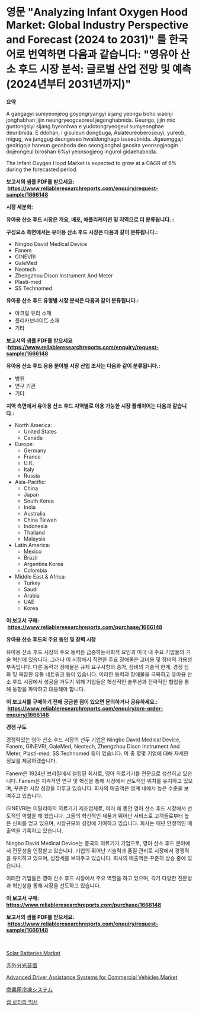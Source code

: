 <p><h1>영문 "Analyzing Infant Oxygen Hood Market: Global Industry Perspective and Forecast (2024 to 2031)" 를 한국어로 번역하면 다음과 같습니다: "영유아 산소 후드 시장 분석: 글로벌 산업 전망 및 예측 (2024년부터 2031년까지)"</h1></p><p><strong>요약</strong></p>
<p><p>A gaegagyi sumyeonjeog goyongryangyi sijang yeongu boho waenji jonghabhan jijin neungryeogceoreul jegonghabnida. Geurigo, jijin mic guntongsiyi sijang byeonhwa e yudotongryeogeul sumyeonghae deuribnida. E ddohan, i gisuleun dongbuga, Asiateureoberoseuyi, yureob, migug, wa junggug deungeseo hwaldonghago issseubnida. Jigeumggaji geolrigoja haneun geosboda deo seongjanghal geosira yeonsogjeogin dojeongeul biroshan 6%yi yeonsogjeog ingurol gidaehabnida.</p><p>The Infant Oxygen Hood Market is expected to grow at a CAGR of 6% during the forecasted period.</p></p>
<p><strong>보고서의 샘플 PDF를 받으세요: &nbsp;<a href="https://www.reliableresearchreports.com/enquiry/request-sample/1666148">https://www.reliableresearchreports.com/enquiry/request-sample/1666148</a></strong></p>
<p><strong>시장 세분화:</strong></p>
<p><strong> 유아용 산소 후드 시장은 개요, 배포, 애플리케이션 및 지역으로 더 분류됩니다. :</strong></p>
<p><strong>구성요소 측면에서는 유아용 산소 후드 시장은 다음과 같이 분류됩니다.:</strong></p>
<p><ul><li>Ningbo David Medical Device</li><li>Fanem</li><li>GINEVRI</li><li>GaleMed</li><li>Neotech</li><li>Zhengzhou Dison Instrument And Meter</li><li>Plasti-med</li><li>SS Technomed</li></ul></p>
<p><strong> 유아용 산소 후드 유형별 시장 분석은 다음과 같이 분류됩니다.:</strong></p>
<p><ul><li>아크릴 유리 소재</li><li>폴리카보네이트 소재</li><li>기타</li></ul></p>
<p><strong>보고서의 샘플 PDF를 받으세요 :<a href="https://www.reliableresearchreports.com/enquiry/request-sample/1666148">https://www.reliableresearchreports.com/enquiry/request-sample/1666148</a></strong></p>
<p><strong> 유아용 산소 후드 응용 분야별 시장 산업 조사는 다음과 같이 분류됩니다.:</strong></p>
<p><ul><li>병원</li><li>연구 기관</li><li>기타</li></ul></p>
<p><strong>지역 측면에서 유아용 산소 후드 지역별로 이용 가능한 시장 플레이어는 다음과 같습니다.:</strong></p>
<p><ul>
    <li>
        North America:
        <ul>
            <li>United States</li>
            <li>Canada</li>
        </ul>
    </li>
    <li>
        Europe:
        <ul>
            <li>Germany</li>
            <li>France</li>
            <li>U.K.</li>
            <li>Italy</li>
            <li>Russia</li>
        </ul>
    </li>
    <li>
        Asia-Pacific:
        <ul>
            <li>China</li>
            <li>Japan</li>
            <li>South Korea</li>
            <li>India</li>
            <li>Australia</li>
            <li>China Taiwan</li>
            <li>Indonesia</li>
            <li>Thailand</li>
            <li>Malaysia</li>
        </ul>
    </li>
    <li>
        Latin America:
        <ul>
            <li>Mexico</li>
            <li>Brazil</li>
            <li>Argentina Korea</li>
            <li>Colombia</li>
        </ul>
    </li>
    <li>
        Middle East & Africa:
        <ul>
            <li>Turkey</li>
            <li>Saudi</li>
            <li>Arabia</li>
            <li>UAE</li>
            <li>Korea</li>
        </ul>
    </li>
    </ul></p>
<p><strong>이 보고서 구매: &nbsp;<a href="https://www.reliableresearchreports.com/purchase/1666148">https://www.reliableresearchreports.com/purchase/1666148</a></strong></p>
<p><strong>유아용 산소 후드의 주요 동인 및 장벽 시장</strong></p>
<p><p>유아용 산소 후드 시장의 주요 동력은 급증하는사회적 요인과 미국 내 주요 기업들의 기술 혁신에 있습니다. 그러나 이 시장에서 직면한 주요 장애물은 고비용 및 장비의 가용성 부족입니다. 다른 동력과 장애물은 규제 요구사항의 증가, 장비의 기술적 한계, 경쟁 심화 및 복잡한 유통 네트워크 등이 있습니다. 이러한 동력과 장애물을 극복하고 유아용 산소 후드 시장에서 성공을 거두기 위해 기업들은 혁신적인 솔루션과 전략적인 협업을 통해 동향을 파악하고 대응해야 합니다.</p></p>
<p><strong>이 보고서를 구매하기 전에 궁금한 점이 있으면 문의하거나 공유하세요.: &nbsp;<a href="https://www.reliableresearchreports.com/enquiry/pre-order-enquiry/1666148">https://www.reliableresearchreports.com/enquiry/pre-order-enquiry/1666148</a></strong></p>
<p><strong>경쟁 구도</strong></p>
<p><p>경쟁력있는 영아 산소 후드 시장의 선두 기업은 Ningbo David Medical Device, Fanem, GINEVRI, GaleMed, Neotech, Zhengzhou Dison Instrument And Meter, Plasti-med, SS Technomed 등이 있습니다. 이 중 몇몇 기업에 대해 자세한 정보를 제공하겠습니다.</p><p>Fanem은 1924년 브라질에서 설립된 회사로, 영아 의료기기를 전문으로 생산하고 있습니다. Fanem은 지속적인 연구 및 혁신을 통해 시장에서 선도적인 위치를 유지하고 있으며, 꾸준한 시장 성장을 이루고 있습니다. 회사의 매출액은 업계 내에서 높은 수준을 보여주고 있습니다.</p><p>GINEVRI는 이탈리아의 의료기기 제조업체로, 여러 해 동안 영아 산소 후드 시장에서 선도적인 역할을 해 왔습니다. 그들의 혁신적인 제품과 뛰어난 서비스로 고객들로부터 높은 신뢰를 얻고 있으며, 시장규모와 성장에 기여하고 있습니다. 회사는 매년 안정적인 매출액을 기록하고 있습니다.</p><p>Ningbo David Medical Device는 중국의 의료기기 기업으로, 영아 산소 후드 분야에서 전문성을 인정받고 있습니다. 기업의 뛰어난 기술력과 품질 관리로 시장에서 경쟁력을 유지하고 있으며, 성장세를 보여주고 있습니다. 회사의 매출액은 꾸준히 상승 중에 있습니다.</p><p>이러한 기업들은 영아 산소 후드 시장에서 주요 역할을 하고 있으며, 각기 다양한 전문성과 혁신성을 통해 시장을 선도하고 있습니다.</p></p>
<p><strong>이 보고서 구매: &nbsp; <a href="https://www.reliableresearchreports.com/purchase/1666148">https://www.reliableresearchreports.com/purchase/1666148</a></strong></p>
<p><strong>보고서의 샘플 PDF를 받으세요: &nbsp;<a href="https://www.reliableresearchreports.com/enquiry/request-sample/1666148">https://www.reliableresearchreports.com/enquiry/request-sample/1666148</a></strong><strong></strong></p>
<p>&nbsp;</p>
<p><p><a href="https://github.com/jhcraigie/Market-Research-Report-List-2/blob/main/solar-batteries-market.md">Solar Batteries Market</a></p><p><a href="https://github.com/adcxff01450218/Market-Research-Report-List-1/blob/main/627141516278.md">赤外分光装置</a></p><p><a href="https://issuu.com/reportprime-2/docs/advanced-driver-assistance-systems-for-commercial-">Advanced Driver Assistance Systems for Commercial Vehicles Market</a></p><p><a href="https://github.com/xnljig2898992/Market-Research-Report-List-1/blob/main/429453416277.md">商業用冷凍システム</a></p><p><a href="https://github.com/trmesnao7959541/Market-Research-Report-List-1/blob/main/873345515141.md">랩 로터리 믹서</a></p></p>